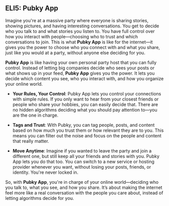 ## ELI5: Pubky App

Imagine you're at a massive party where everyone is sharing stories, showing pictures, and having interesting conversations. You get to decide who you talk to and what stories you listen to. You have full control over how you interact with people—choosing who to trust and which conversations to join. This is what **Pubky App** is like for the internet—it gives you the power to choose who you connect with and what you share, just like you would at a party, without anyone else deciding for you.

**Pubky App** is like having your own personal party host that you can fully control. Instead of letting big companies decide who sees your posts or what shows up in your feed, **Pubky App** gives you the power. It lets you decide which content you see, who you interact with, and how you organize your online world.

- **Your Rules, Your Control**: Pubky App lets you control your connections with simple rules. If you only want to hear from your closest friends or people who share your hobbies, you can easily decide that. There are no hidden algorithms deciding what you should pay attention to—you are the one in charge.

- **Tags and Trust**: With Pubky, you can tag people, posts, and content based on how much you trust them or how relevant they are to you. This means you can filter out the noise and focus on the people and content that really matter.

- **Move Anytime**: Imagine if you wanted to leave the party and join a different one, but still keep all your friends and stories with you. Pubky App lets you do that too. You can switch to a new service or hosting provider whenever you want, without losing your posts, friends, or identity. You're never locked in.

So, with **Pubky App**, you're in charge of your online world—deciding who you talk to, what you see, and how you share. It’s about making the internet feel more like a real conversation with the people you care about, instead of letting algorithms decide for you.
